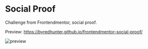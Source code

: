# Social Proof

Challenge from Frontendmentor, social proof.

Preview:
https://byredhunter.github.io/frontendmentor-social-proof/


![preview](https://repository-images.githubusercontent.com/300478325/b7e0cd00-042b-11eb-925a-9475184fdd9c)
